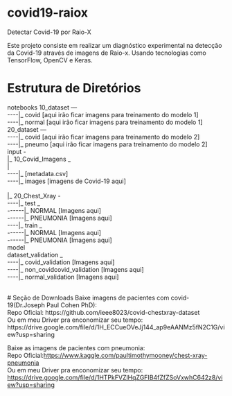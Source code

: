 # covid19-raiox
Detectar Covid-19 por Raio-X

Este projeto consiste em realizar um diagnóstico experimental na detecção da Covid-19 através de imagens de Raio-x. Usando tecnologias como TensorFlow, OpenCV e Keras.

# Estrutura de Diretórios
notebooks
10_dataset — 
<br>       ----|_ covid  [aqui irão ficar imagens para treinamento do modelo 1]
<br>       ----|_ normal [aqui irão ficar imagens para treinamento do modelo 1]
<br>
20_dataset — 
<br>       ----|_ covid  [aqui irão ficar imagens para treinamento do modelo 2]
<br>       ----|_ pneumo [aqui irão ficar imagens para treinamento do modelo 2]
<br>
input - 
<br>      |_ 10_Covid_Imagens _ 
<br>      |
               <br>----|_ [metadata.csv]
               <br>----|_ images [imagens de Covid-19 aqui]
      <br>
               <br> |_ 20_Chest_Xray -
                      <br>----|_ test _
                               <br>------|_ NORMAL    [Imagens aqui]
                               <br>------|_ PNEUMONIA [Imagens aqui]
                       <br>----|_ train _
                                <br>------|_ NORMAL    [Imagens aqui]
                                <br>------|_ PNEUMONIA [Imagens aqui]
<br>model
<br>dataset_validation _
                   <br>----|_ covid_validation          [Imagens aqui]
                   <br>----|_ non_covidcovid_validation [Imagens aqui]
                   <br>----|_ normal_validation         [Imagens aqui]

<br>
# Seção de Downloads
Baixe imagens de pacientes com covid-19(Dr.Joseph Paul Cohen PhD):<br>
Repo Oficial: https://github.com/ieee8023/covid-chestxray-dataset<br>
Ou em meu Driver pra enconomizar seu tempo:<br>
https://drive.google.com/file/d/1H_ECCueOVeJj144_ap9eAANMz5fN2C1G/view?usp=sharing<br>

Baixe as imagens de pacientes com pneumonia:<br>
Repo Oficial:https://www.kaggle.com/paultimothymooney/chest-xray-pneumonia<br>
Ou em meu Driver pra enconomizar seu tempo:<br>
https://drive.google.com/file/d/1HTPkFVZlHqZGFIB4fZfZSoVxwhC642z8/view?usp=sharing<br>
